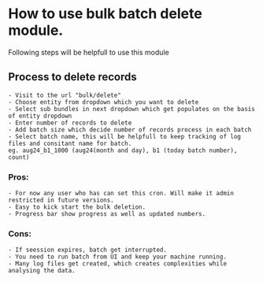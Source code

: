 # How to use bulk batch delete module.

Following steps will be helpfull to use this module

## Process to delete records
    - Visit to the url "bulk/delete"
    - Choose entity from dropdown which you want to delete
    - Select sub bundles in next dropdown which get populates on the basis of entity dropdown
    - Enter number of records to delete
    - Add batch size which decide number of records process in each batch
    - Select batch name, this will be helpfull to keep tracking of log 
    files and consitant name for batch.
    eg. aug24_b1_1000 (aug24(month and day), b1 (today batch number), count)

### Pros:
    - For now any user who has can set this cron. Will make it admin restricted in future versions.
    - Easy to kick start the bulk deletion.
    - Progress bar show progress as well as updated numbers.

### Cons:
    - If seession expires, batch get interrupted.
    - You need to run batch from UI and keep your machine running.
    - Many log files get created, which creates complexities while
    analysing the data.

